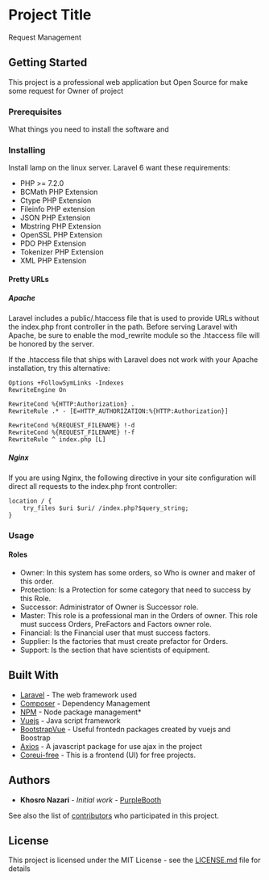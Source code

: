 # Project Title

Request Management

## Getting Started

This project is a professional web application but Open Source for make some request for Owner of project


### Prerequisites

What things you need to install the software and 

### Installing

Install lamp on the linux server.
Laravel 6 want these requirements:

- PHP >= 7.2.0
- BCMath PHP Extension
- Ctype PHP Extension
- Fileinfo PHP extension
- JSON PHP Extension
- Mbstring PHP Extension
- OpenSSL PHP Extension
- PDO PHP Extension
- Tokenizer PHP Extension
- XML PHP Extension 

#### Pretty URLs
##### Apache
Laravel includes a public/.htaccess file that is used to provide URLs without the index.php front controller in the path. Before serving Laravel with Apache, be sure to enable the mod_rewrite module so the .htaccess file will be honored by the server.

If the .htaccess file that ships with Laravel does not work with your Apache installation, try this alternative:

    Options +FollowSymLinks -Indexes
    RewriteEngine On
    
    RewriteCond %{HTTP:Authorization} .
    RewriteRule .* - [E=HTTP_AUTHORIZATION:%{HTTP:Authorization}]
    
    RewriteCond %{REQUEST_FILENAME} !-d
    RewriteCond %{REQUEST_FILENAME} !-f
    RewriteRule ^ index.php [L]

##### Nginx
If you are using Nginx, the following directive in your site configuration will direct all requests to the index.php front controller:

    location / {
        try_files $uri $uri/ /index.php?$query_string;
    }


### Usage

#### Roles
- Owner: In this system has some orders, so Who is owner and maker of this order. 
- Protection: Is a Protection for some category that need to success by this Role.
- Successor: Administrator of Owner is Successor role.
- Master: This role is a professional man in the Orders of owner. This role must success Orders, 
PreFactors and Factors owner role.
- Financial: Is the Financial user that must success factors. 
- Supplier: Is the factories that must create prefactor for Orders.
- Support: Is the section that have scientists of equipment.


## Built With

* [Laravel](https://laravel.com/) - The web framework used
* [Composer](https://getcomposer.org/) - Dependency Management
* [NPM](https://www.npmjs.com/) - Node package management* 
* [Vuejs](https://vuejs.org/) - Java script framework
* [BootstrapVue](https://bootstrap-vue.js.org/) - Useful frontedn packages created by vuejs and Boostrap
* [Axios](https://github.com/axios/axios) - A javascript package for use ajax in the project
* [Coreui-free](https://coreui.io/) - This is a frontend (UI) for free projects.

<!-- ## Contributing

Please read [CONTRIBUTING.md](https://gist.github.com/PurpleBooth/b24679402957c63ec426) for details on our code of conduct, and the process for submitting pull requests to us.

## Versioning

We use [SemVer](http://semver.org/) for versioning. For the versions available, see the [tags on this repository](https://github.com/your/project/tags).  -->

## Authors

* **Khosro Nazari** - *Initial work* - [PurpleBooth](https://github.com/khosronz)

See also the list of [contributors](https://github.com/khosronz/request-management/contributors) who participated in this project.

## License

This project is licensed under the MIT License - see the [LICENSE.md](LICENSE.md) file for details

<!-- ## Acknowledgments

* Hat tip to anyone whose code was used
* Inspiration
* etc -->

